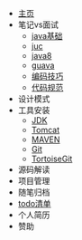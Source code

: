 - [主页](helloword)
- 笔记vs面试
  - [java基础](java/01java基础 "java入门")
  - [juc](java/02juc "并发编程")
  - [java8](java/03java8 "jdk1.8特性")
  - [guava](java/04guava "guava编程")
  - [编码技巧](java/05编码技巧 "编码技巧")
  - [代码规范](java/06代码规范 "代码规范")
- 设计模式
- 工具安装
  - [JDK](java/07jdk安装 "jdk安装")
  - [Tomcat](java/08tomcat安装 "tomcat安装")
  - [MAVEN](java/09MAVEN安装 "MAVEN安装")
  - [Git](java/10Git安装 "Git安装")
  - [TortoiseGit](java/11TortoiseGit安装 "TortoiseGit安装")
- 源码解读
- 项目管理
- 随笔归档
- [todo清单](java/todo清单 "待办清单")
- 个人简历
- 赞助
  